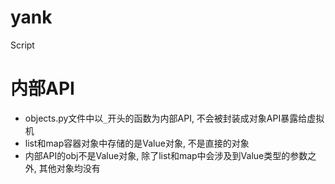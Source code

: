 # yank
Script


# 内部API
+ objects.py文件中以`_`开头的函数为内部API, 不会被封装成对象API暴露给虚拟机
+ list和map容器对象中存储的是Value对象, 不是直接的对象
+ 内部API的obj不是Value对象, 除了list和map中会涉及到Value类型的参数之外, 其他对象均没有
